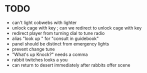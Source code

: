 # TODO

- can't light cobwebs with lighter
- unlock cage with key ; can we redirect to unlock cage with key
- redirect player from turning dial to tune radio
- alias "look up <x>" for "consult <x> in guidebook"
- panel should be distinct from emergency lights
- prevent change tune 
- "What's up Knock?" needs a comma
- rabbit twitches looks a you
- can return to desert immediately after rabbits offer scene

